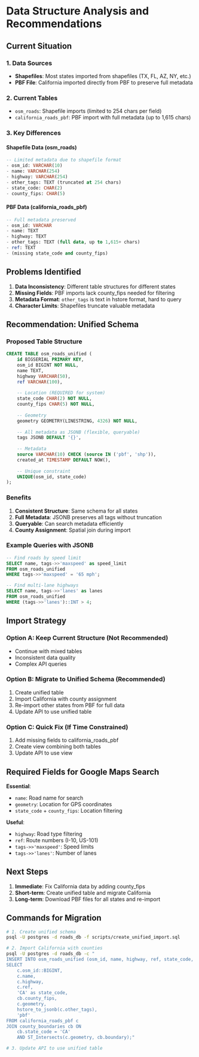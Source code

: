 # Data Structure Analysis and Recommendations

## Current Situation

### 1. Data Sources
- **Shapefiles**: Most states imported from shapefiles (TX, FL, AZ, NY, etc.)
- **PBF File**: California imported directly from PBF to preserve full metadata

### 2. Current Tables
- `osm_roads`: Shapefile imports (limited to 254 chars per field)
- `california_roads_pbf`: PBF import with full metadata (up to 1,615 chars)

### 3. Key Differences

#### Shapefile Data (osm_roads)
```sql
-- Limited metadata due to shapefile format
- osm_id: VARCHAR(10)
- name: VARCHAR(254)
- highway: VARCHAR(254)
- other_tags: TEXT (truncated at 254 chars)
- state_code: CHAR(2)
- county_fips: CHAR(5)
```

#### PBF Data (california_roads_pbf)
```sql
-- Full metadata preserved
- osm_id: VARCHAR
- name: TEXT
- highway: TEXT
- other_tags: TEXT (full data, up to 1,615+ chars)
- ref: TEXT
- (missing state_code and county_fips)
```

## Problems Identified

1. **Data Inconsistency**: Different table structures for different states
2. **Missing Fields**: PBF imports lack county_fips needed for filtering
3. **Metadata Format**: `other_tags` is text in hstore format, hard to query
4. **Character Limits**: Shapefiles truncate valuable metadata

## Recommendation: Unified Schema

### Proposed Table Structure
```sql
CREATE TABLE osm_roads_unified (
    id BIGSERIAL PRIMARY KEY,
    osm_id BIGINT NOT NULL,
    name TEXT,
    highway VARCHAR(50),
    ref VARCHAR(100),
    
    -- Location (REQUIRED for system)
    state_code CHAR(2) NOT NULL,
    county_fips CHAR(5) NOT NULL,
    
    -- Geometry
    geometry GEOMETRY(LINESTRING, 4326) NOT NULL,
    
    -- All metadata as JSONB (flexible, queryable)
    tags JSONB DEFAULT '{}',
    
    -- Metadata
    source VARCHAR(10) CHECK (source IN ('pbf', 'shp')),
    created_at TIMESTAMP DEFAULT NOW(),
    
    -- Unique constraint
    UNIQUE(osm_id, state_code)
);
```

### Benefits
1. **Consistent Structure**: Same schema for all states
2. **Full Metadata**: JSONB preserves all tags without truncation
3. **Queryable**: Can search metadata efficiently
4. **County Assignment**: Spatial join during import

### Example Queries with JSONB
```sql
-- Find roads by speed limit
SELECT name, tags->>'maxspeed' as speed_limit
FROM osm_roads_unified
WHERE tags->>'maxspeed' = '65 mph';

-- Find multi-lane highways
SELECT name, tags->>'lanes' as lanes
FROM osm_roads_unified
WHERE (tags->>'lanes')::INT > 4;
```

## Import Strategy

### Option A: Keep Current Structure (Not Recommended)
- Continue with mixed tables
- Inconsistent data quality
- Complex API queries

### Option B: Migrate to Unified Schema (Recommended)
1. Create unified table
2. Import California with county assignment
3. Re-import other states from PBF for full data
4. Update API to use unified table

### Option C: Quick Fix (If Time Constrained)
1. Add missing fields to california_roads_pbf
2. Create view combining both tables
3. Update API to use view

## Required Fields for Google Maps Search

**Essential**:
- `name`: Road name for search
- `geometry`: Location for GPS coordinates
- `state_code` + `county_fips`: Location filtering

**Useful**:
- `highway`: Road type filtering
- `ref`: Route numbers (I-10, US-101)
- `tags->>'maxspeed'`: Speed limits
- `tags->>'lanes'`: Number of lanes

## Next Steps

1. **Immediate**: Fix California data by adding county_fips
2. **Short-term**: Create unified table and migrate California
3. **Long-term**: Download PBF files for all states and re-import

## Commands for Migration

```bash
# 1. Create unified schema
psql -U postgres -d roads_db -f scripts/create_unified_import.sql

# 2. Import California with counties
psql -U postgres -d roads_db -c "
INSERT INTO osm_roads_unified (osm_id, name, highway, ref, state_code, county_fips, geometry, tags, source)
SELECT 
    c.osm_id::BIGINT,
    c.name,
    c.highway,
    c.ref,
    'CA' as state_code,
    cb.county_fips,
    c.geometry,
    hstore_to_jsonb(c.other_tags),
    'pbf'
FROM california_roads_pbf c
JOIN county_boundaries cb ON 
    cb.state_code = 'CA' 
    AND ST_Intersects(c.geometry, cb.boundary);"

# 3. Update API to use unified table
```